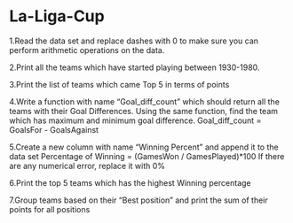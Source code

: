 # La-Liga-Cup

1.Read the data set and replace dashes with 0 to make sure you can perform arithmetic operations on the data.

2.Print all the teams which have started playing between 1930-1980.

3.Print the list of teams which came Top 5 in terms of points 

4.Write a function with name “Goal_diff_count” which should return all the teams with their Goal Differences. Using the same function, find the team which has maximum and minimum goal difference. 
Goal_diff_count = GoalsFor - GoalsAgainst

5.Create a new column with name “Winning Percent” and append it to the data set
Percentage of Winning = (GamesWon / GamesPlayed)*100
If there are any numerical error, replace it with 0%

6.Print the top 5 teams which has the highest Winning percentage

7.Group teams based on their “Best position” and print the sum of their points for all positions
